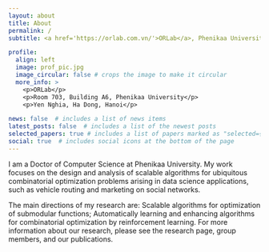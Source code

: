 ```yaml
---
layout: about
title: About
permalink: /
subtitle: <a href='https://orlab.com.vn/'>ORLab</a>, Phenikaa University

profile:
  align: left
  image: prof_pic.jpg
  image_circular: false # crops the image to make it circular
  more_info: >
    <p>ORLab</p>
    <p>Room 703, Building A6, Phenikaa University</p>
    <p>Yen Nghia, Ha Dong, Hanoi</p>

news: false  # includes a list of news items
latest_posts: false  # includes a list of the newest posts
selected_papers: true # includes a list of papers marked as "selected={true}"
social: true  # includes social icons at the bottom of the page
---
```


I am a Doctor of Computer Science at Phenikaa University. My work focuses on the design and analysis of scalable algorithms for ubiquitous combinatorial optimization problems arising in data science applications, such as vehicle routing and marketing on social networks.

The main directions of my research are: Scalable algorithms for optimization of submodular functions; Automatically learning and enhancing algorithms for combinatorial optimization by reinforcement learning. For more information about our research, please see the research page, group members, and our publications.